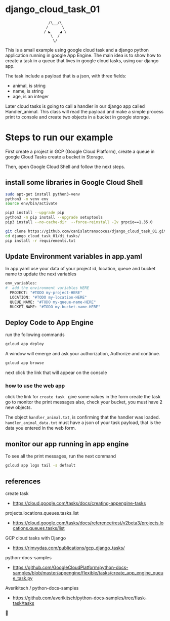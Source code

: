 # django_cloud_task_01

                       /\__/\
                      /      \
                     / ◣    ◢ \
                        \  /
                         \/

This is a small example using google cloud task and a django python application running in 
google App Engine. The main idea is to show how to create a task in a queue that lives in google cloud tasks, using our django app. 

The task include a payload that is a json, with three fields:
* animal,   is string
* name,     is string
* age,      is an integer

Later cloud tasks is going to call a handler in our django app
called Handler_animal. This class will read the payload and make a simple process
print to console and create two objects in a bucket in google storage.

# Steps to run our example

First create a project in GCP (Google Cloud Platform),
create a queue in google Cloud Tasks
create a bucket in Storage.

Then, open Google Cloud Shell and follow the next steps.

## install some libraries in Google Cloud Shell

```sh
sudo apt-get install python3-venv
python3 -m venv env
source env/bin/activate

pip3 install --upgrade pip
python3 -m pip install --upgrade setuptools
pip3 install --no-cache-dir  --force-reinstall -Iv grpcio==1.35.0 

git clone https://github.com/canislatranscoxus/django_cloud_task_01.git
cd django_cloud_task_01/dj_tasks/
pip install -r requirements.txt
```

## Update Environment variables in app.yaml
In app.yaml use your data of your project id, location, queue and bucket name to update the next variables

```python
env_variables:
#  add the environment variables HERE
  PROJECT: "#TODO my-project-HERE"
  LOCATION: "#TODO my-location-HERE"
  QUEUE_NAME: "#TODO my-queue-name-HERE"
  BUCKET_NAME: "#TODO my-bucket-name-HERE"
```

## Deploy Code to App Engine

run the following commands

```sh
gcloud app deploy
```
A window will emerge and ask your authorization, Authorize and continue. 


```sh
gcloud app browse
```
next click the link that will appear on the console


### how to use the web app

click the link for ```create task ```
give some values in the form
create the task
go to monitor the print messages
also, check your bucket, you must have 2 new objects. 

The object ```handler_animal.txt```, is confirming that the handler was loaded.
```handler_animal_data.txt``` must have a json of your task payload, that is the data you entered in the web form. 


## monitor our app running in app engine

To see all the print messages, run the next command 

```sh
gcloud app logs tail -s default 
```

## references
create task
* https://cloud.google.com/tasks/docs/creating-appengine-tasks

projects.locations.queues.tasks.list
* https://cloud.google.com/tasks/docs/reference/rest/v2beta3/projects.locations.queues.tasks/list

GCP cloud tasks with Django
* https://rimvydas.com/publications/gcp_django_tasks/

python-docs-samples
* https://github.com/GoogleCloudPlatform/python-docs-samples/blob/master/appengine/flexible/tasks/create_app_engine_queue_task.py

Averikitsch / python-docs-samples 
* https://github.com/averikitsch/python-docs-samples/tree/flask-task/tasks

🦊